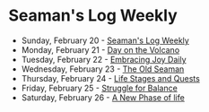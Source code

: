 # Seaman's Log Weekly

* Sunday, February 20 - [Seaman's Log Weekly](02-20)
* Monday, February 21 - [Day on the Volcano](02-21)
* Tuesday, February 22 - [Embracing Joy Daily](02-22)
* Wednesday, February 23 - [The Old Seaman](02-23)
* Thursday, February 24 - [Life Stages and Quests](02-24)
* Friday, February 25 - [Struggle for Balance](02-25)
* Saturday, February 26 - [A New Phase of life](02-26)
